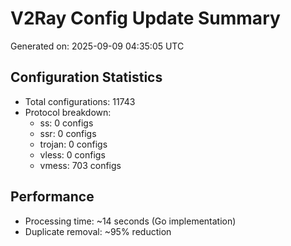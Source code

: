 # V2Ray Config Update Summary
Generated on: 2025-09-09 04:35:05 UTC

## Configuration Statistics
- Total configurations: 11743
- Protocol breakdown:
  - ss: 0 configs
  - ssr: 0 configs
  - trojan: 0 configs
  - vless: 0 configs
  - vmess: 703 configs

## Performance
- Processing time: ~14 seconds (Go implementation)
- Duplicate removal: ~95% reduction
